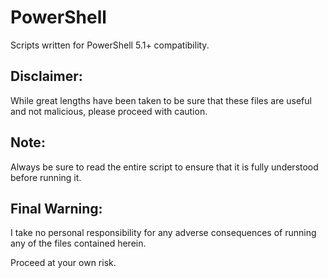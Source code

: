 # PowerShell
Scripts written for PowerShell 5.1+ compatibility.

## Disclaimer:
While great lengths have been taken to be sure that these files are useful and not malicious, please proceed with caution.

## Note:
Always be sure to read the entire script to ensure that it is fully understood before running it.

## Final Warning:
I take no personal responsibility for any adverse consequences of running any of the files contained herein.

Proceed at your own risk.
